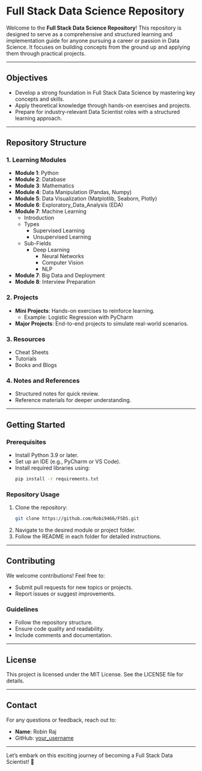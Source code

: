 # Full Stack Data Science Repository

Welcome to the **Full Stack Data Science Repository**! This repository is designed to serve as a comprehensive and structured learning and implementation guide for anyone pursuing a career or passion in Data Science. It focuses on building concepts from the ground up and applying them through practical projects.

---

## Objectives
- Develop a strong foundation in Full Stack Data Science by mastering key concepts and skills.
- Apply theoretical knowledge through hands-on exercises and projects.
- Prepare for industry-relevant Data Scientist roles with a structured learning approach.

---

## Repository Structure

### 1. **Learning Modules**
   - **Module 1**: Python
   - **Module 2**: Database
   - **Module 3**: Mathematics
   - **Module 4**: Data Manipulation (Pandas, Numpy)
   - **Module 5**: Data Visualization (Matplotlib, Seaborn, Plotly)
   - **Module 6**: Exploratory_Data_Analysis (EDA)
   - **Module 7**: Machine Learning
     - Introduction
     - Types
       - Supervised Learning
       - Unsupervised Learning
     - Sub-Fields
       - Deep Learning
         - Neural Networks
         - Computer Vision
         - NLP 
   - **Module 7**: Big Data and Deployment
   - **Module 8**: Interview Preparation
     
### 2. **Projects**
   - **Mini Projects**: Hands-on exercises to reinforce learning.
     - Example: Logistic Regression with PyCharm
   - **Major Projects**: End-to-end projects to simulate real-world scenarios.

### 3. **Resources**
   - Cheat Sheets
   - Tutorials
   - Books and Blogs

### 4. **Notes and References**
   - Structured notes for quick review.
   - Reference materials for deeper understanding.

---

## Getting Started

### Prerequisites
- Install Python 3.9 or later.
- Set up an IDE (e.g., PyCharm or VS Code).
- Install required libraries using:
  ```bash
  pip install -r requirements.txt
  ```

### Repository Usage
1. Clone the repository:
   ```bash
   git clone https://github.com/Robi9466/FSDS.git
   ```
2. Navigate to the desired module or project folder.
3. Follow the README in each folder for detailed instructions.

---

## Contributing
We welcome contributions! Feel free to:
- Submit pull requests for new topics or projects.
- Report issues or suggest improvements.

### Guidelines
- Follow the repository structure.
- Ensure code quality and readability.
- Include comments and documentation.

---

## License
This project is licensed under the MIT License. See the LICENSE file for details.

---

## Contact
For any questions or feedback, reach out to:
- **Name**: Robin Raj 
- GitHub: [your_username](https://github.com/Robin9466)

---

Let’s embark on this exciting journey of becoming a Full Stack Data Scientist! 🚀
